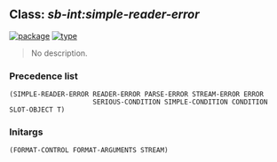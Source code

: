 ## Class: ***sb-int:simple-reader-error***
[![package](https://img.shields.io/badge/Package-SB--INT-5f9ea0.svg?style=social&colorA=999999)](../) [![type](https://img.shields.io/badge/Type-Class-5f9ea0.svg?style=social&colorA=999999)](../#class) 

> No description.

### Precedence list
```
(SIMPLE-READER-ERROR READER-ERROR PARSE-ERROR STREAM-ERROR ERROR
                     SERIOUS-CONDITION SIMPLE-CONDITION CONDITION SLOT-OBJECT T)
```
### Initargs
```
(FORMAT-CONTROL FORMAT-ARGUMENTS STREAM)
```
